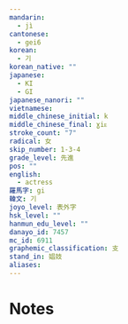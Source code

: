 ```yaml
---
mandarin:
  - jì
cantonese:
  - gei6
korean:
  - 기
korean_native: ""
japanese:
  - KI
  - GI
japanese_nanori: ""
vietnamese:
middle_chinese_initial: k
middle_chinese_final: ɣiᴇ
stroke_count: "7"
radical: 女
skip_number: 1-3-4
grade_level: 先進
pos: ""
english:
  - actress
羅馬字: gi
韓文: 기
joyo_level: 表外字
hsk_level: ""
hanmun_edu_level: ""
danayo_id: 7457
mc_id: 6911
graphemic_classification: 支
stand_in: 娼妓
aliases:
---
```


# Notes

